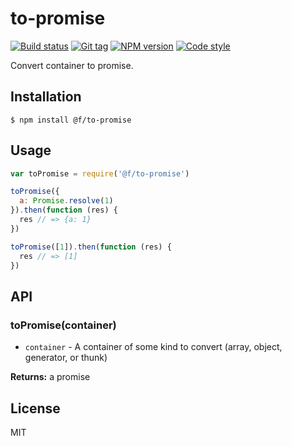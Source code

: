 
# to-promise

[![Build status][travis-image]][travis-url]
[![Git tag][git-image]][git-url]
[![NPM version][npm-image]][npm-url]
[![Code style][standard-image]][standard-url]

Convert container to promise.

## Installation

    $ npm install @f/to-promise

## Usage

```js
var toPromise = require('@f/to-promise')

toPromise({
  a: Promise.resolve(1)
}).then(function (res) {
  res // => {a: 1}
})

toPromise([1]).then(function (res) {
  res // => [1]
})
```

## API

### toPromise(container)

- `container` - A container of some kind to convert (array, object, generator, or thunk)

**Returns:** a promise

## License

MIT

[travis-image]: https://img.shields.io/travis/micro-js/to-promise.svg?style=flat-square
[travis-url]: https://travis-ci.org/micro-js/to-promise
[git-image]: https://img.shields.io/github/tag/micro-js/to-promise.svg
[git-url]: https://github.com/micro-js/to-promise
[standard-image]: https://img.shields.io/badge/code%20style-standard-brightgreen.svg?style=flat
[standard-url]: https://github.com/feross/standard
[npm-image]: https://img.shields.io/npm/v/@f/to-promise.svg?style=flat-square
[npm-url]: https://npmjs.org/package/@f/to-promise
